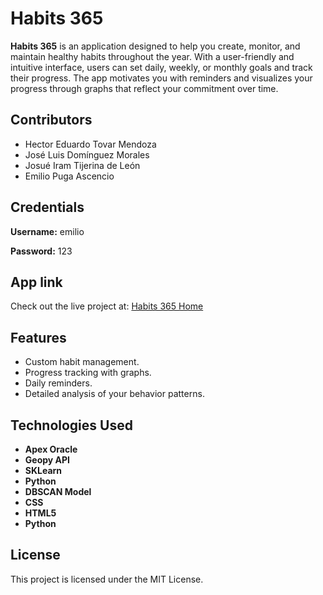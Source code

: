  <!DOCTYPE html>
<html lang="en">
<head>
    <meta charset="UTF-8">
    <meta name="viewport" content="width=device-width, initial-scale=1.0">
</head>
<body>
    <h1>Habits 365</h1>
    <p><strong>Habits 365</strong> is an application designed to help you create, monitor, and maintain healthy habits throughout the year. With a user-friendly and intuitive interface, users can set daily, weekly, or monthly goals and track their progress. The app motivates you with reminders and visualizes your progress through graphs that reflect your commitment over time.</p>
    <h2>Contributors</h2>
    <ul>
        <li>Hector Eduardo Tovar Mendoza</li>
        <li>José Luis Domínguez Morales</li>
        <li>Josué Iram Tijerina de León</li>
        <li>Emilio Puga Ascencio</li>
    </ul>
   <h2>Credentials</h2>
   <p><strong>Username:</strong> emilio</p>
   <p><strong>Password:</strong> 123</p>
   <h2>App link</h2>
   <p>Check out the live project at: <a href="https://apex.oracle.com/pls/apex/r/chartank2_0/habits365/login?session=5967221203109" class="link" target="_blank">Habits 365 Home</a></p>
        </div>    <h2>Features</h2>
    <ul>
        <li>Custom habit management.</li>
        <li>Progress tracking with graphs.</li>
        <li>Daily reminders.</li>
        <li>Detailed analysis of your behavior patterns.</li>
    </ul>
    <h2>Technologies Used</h2>
    <ul>
        <li><strong>Apex Oracle</strong></li>
        <li><strong>Geopy API</strong></li>
        <li><strong>SKLearn</strong></li>
        <li><strong>Python</strong></li>
        <li><strong>DBSCAN Model</strong></li>
        <li><strong>CSS</strong></li>
        <li><strong>HTML5</strong></li>
        <li><strong>Python</strong></li>
    </ul>
    <h2>License</h2>
    <p>This project is licensed under the MIT License.</p>
</body>
</html>

